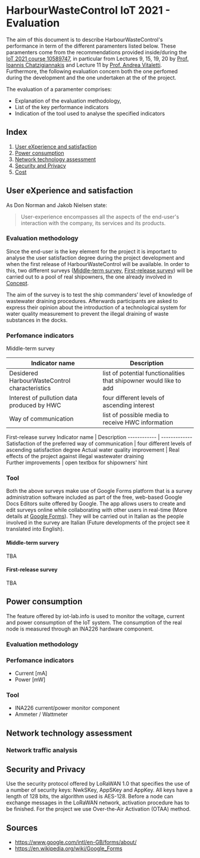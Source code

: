 # HarbourWasteControl IoT 2021 - Evaluation
The aim of this document is to describe HarbourWasteControl's performance in term of the different paramenters listed below. These paramenters come from the recommendations provided inside/during the [IoT 2021 course 10589747](http://ichatz.me/Site/InternetOfThings2021), in particular from Lectures 9, 15, 19, 20 by [Prof. Ioannis Chatzigiannakis](https://github.com/ichatz) and Lecture 11 by [Prof. Andrea Vitaletti](https://github.com/andreavitaletti). Furthermore, the following evaluation concern both the one perfomed during the development and the one undertaken at the of the project.     

The evaluation of a paramenter comprises:
* Explanation of the evaluation methodology, 
* List of the key performance indicators 
* Indication of the tool used to analyse the specified indicators   

## Index
1. [User eXperience and satisfaction](Evaluation.md/#User-eXperience-and-satisfaction)
2. [Power consumption](Evaluation.md/#Power-consumption)
3. [Network technology assessment](Evaluation.md/#Network-technology-assessment)
4. [Security and Privacy](Evaluation.md/#Security-and-Privacy)
5. [Cost](Evaluation.md/#Cost)

## User eXperience and satisfaction 
As Don Norman and Jakob Nielsen state:
> User-experience encompasses all the aspects of the end-user's interaction with the company, its services and its products.

### Evaluation methodology
Since the end-user is the key element for the project it is important to analyse the user satisfaction degree during the project development and when the first release of HarbourWasteControl will be available. In order to this, two different surveys ([Middle-term survey](/Evaluation#Middle-term-survery), [First-release survey](/Evaluation#First-release-survey)) will be carried out to a pool of real shipowners, the one already involved in [Concept](/Concept.md).
 
The aim of the survey is to test the ship commanders’ level of knowledge of wastewater draining procedures. Afterwards participants are asked to express their opinion about the introduction of a technological system for water quality measurement to prevent the illegal draining of waste substances in the docks.

### Perfomance indicators
Middle-term survey

Indicator name | Description
------------ | -------------
Desidered HarbourWasteControl characteristics | list of potential functionalities that shipowner would like to add
Interest of pullution data produced by HWC | four different levels of ascending interest
Way of communication | list of possible media to receive HWC information 

First-release survey
Indicator name | Description
------------ | -------------
Satisfaction of the preferred way of communication | four different levels of ascending satisfaction degree
Actual water quality improvement | Real effects of the project against illegal wastewater draining  
Further improvements | open textbox for shipowners' hint  

### Tool
Both the above surveys make use of Google Forms platform that is a survey administration software included as part of the free, web-based Google Docs Editors suite offered by Google. The app allows users to create and edit surveys online while collaborating with other users in real-time (More details at [Google Forms](https://www.google.com/intl/en-GB/forms/about/)).
They will be carried out in Italian as the people involved in the survey are Italian (Future developments of the project see it translated into English). 


#### Middle-term survery
TBA

#### First-release survey
TBA

## Power consumption
The feature offered by iot-lab.info is used to monitor the voltage, current and power consumption of the IoT system. 
The consumption of the real node is measured through an INA226 hardware component.

### Evaluation methodology

### Perfomance indicators
* Current [mA]
* Power [mW]

### Tool
* INA226 current/power monitor component
* Ammeter / Wattmeter

## Network technology assessment
### Network traffic analysis

## Security and Privacy 
Use the security protocol offered by LoRaWAN 1.0 that specifies the use of a number of security keys: NwkSKey, AppSKey and AppKey. All keys have a length of 128 bits, the algorithm used is AES-128. Before a node can exchange messages in the LoRaWAN network, activation procedure has to be finished. For the project we use Over-the-Air Activation (OTAA) method.

## Sources
* https://www.google.com/intl/en-GB/forms/about/
* https://en.wikipedia.org/wiki/Google_Forms
